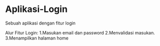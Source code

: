# Aplikasi-Login
Sebuah aplikasi dengan fitur login 

Alur Fitur Login:
1.Masukan email dan password
2.Menvalidasi masukan.
3.Menampilkan halaman home

